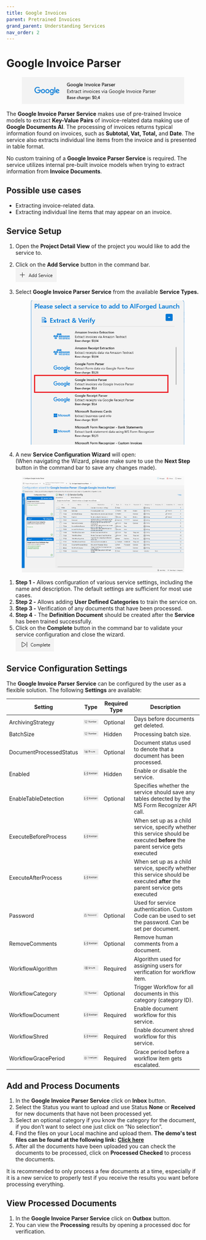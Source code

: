 ```yaml
---
title: Google Invoices
parent: Pretrained Invoices
grand_parent: Understanding Services
nav_order: 2
---
```


# Google Invoice Parser

<figure><img src="../../.gitbook/assets/image (49) (4).png" alt=""><figcaption></figcaption></figure>

The ​**Google Invoice Parser Service** makes use of pre-trained Invoice models to extract **Key-Value Pairs** of invoice-related data making use of **Google Documents AI**. The processing of invoices returns typical information found on invoices, such as **Subtotal, Vat, Total,** and **Date**. The service also extracts individual line items from the invoice and is presented in table format.

No custom training of a **Google Invoice Parser Service** is required. The service utilizes internal pre-built invoice models when trying to extract information from **Invoice Documents**.

## Possible use cases <a href="#possible-use-cases" id="possible-use-cases"></a>

* Extracting invoice-related data.
* Extracting individual line items that may appear on an invoice.

## Service Setup

1. Open the **Project Detail View** of the project you would like to add the service to.
2. Click on the **Add Service** button in the command bar.\
   ![](<../../.gitbook/assets/image (82) (1).png>)
3.  Select **Google Invoice Parser Service** from the available **Service Types.**

    <figure><img src="../../.gitbook/assets/image (13).png" alt=""><figcaption></figcaption></figure>
4. A new **Service Configuration Wizard** will open:\
   (When navigating the Wizard, please make sure to use the **Next Step** button in the command bar to save any changes made).

<figure><img src="../../.gitbook/assets/image (2).png" alt=""><figcaption></figcaption></figure>

1. **Step 1** **-** Allows configuration of various service settings, including the name and description. The default settings are sufficient for most use cases.
2. **Step 2 -** Allows adding **User Defined Categories** to train the service on.
3. **Step 3 -** Verification of any documents that have been processed.
4. **Step 4** - The **Definition Document** should be created after the **Service** has been trained successfully.
5. Click on the **Complete** button in the command bar to validate your service configuration and close the wizard.\
   ![](<../../.gitbook/assets/image (84) (1).png>)

## Service Configuration Settings

The **Google Invoice Parser Service** can be configured by the user as a flexible solution. The following **Settings** are available:

| Setting                 | Type                                               | Required Type | Description                                                                                                                 |
| ----------------------- | -------------------------------------------------- | ------------- | --------------------------------------------------------------------------------------------------------------------------- |
| ArchivingStrategy       | ![](<../../.gitbook/assets/image (14) (6).png>)    | Optional      | Days before documents get deleted.                                                                                          |
| BatchSize               | ![](<../../.gitbook/assets/image (5).png>)         | Hidden        | Processing batch size.                                                                                                      |
| DocumentProcessedStatus | ![](<../../.gitbook/assets/image (6) (4).png>)     | Optional      | Document status used to denote that a document has been processed.                                                          |
| Enabled                 | ![](<../../.gitbook/assets/image (15).png>)        | Hidden        | Enable or disable the service.                                                                                              |
| EnableTableDetection    | ![](<../../.gitbook/assets/image (4).png>)         | Optional      | Specifies whether the service should save any tables detected by the MS Form Recognizer API call.                           |
| ExecuteBeforeProcess    | ![](<../../.gitbook/assets/image (18).png>)        |               | When set up as a child service, specify whether this service should be executed **before** the parent service gets executed |
| ExecuteAfterProcess     | ![](<../../.gitbook/assets/image (21).png>)        |               | When set up as a child service, specify whether this service should be executed **after** the parent service gets executed  |
| Password                | ![](<../../.gitbook/assets/image (3) (5) (1).png>) | Optional      | Used for service authentication. Custom Code can be used to set the password. Can be set per document.                      |
| RemoveComments          | ![](<../../.gitbook/assets/image (11).png>)        | Optional      | Remove human comments from a document.                                                                                      |
| WorkflowAlgorithm       | ![](<../../.gitbook/assets/image (2) (7).png>)     | Required      | Algorithm used for assigning users for verification for workflow item.                                                      |
| WorkflowCategory        | ![](<../../.gitbook/assets/image (5).png>)         | Optional      | Trigger Workflow for all documents in this category (category ID).                                                          |
| WorkflowDocument        | ![](<../../.gitbook/assets/image (10) (6).png>)    | Required      | Enable document workflow for this service.                                                                                  |
| WorkflowShred           | ![](<../../.gitbook/assets/image (17).png>)        | Required      | Enable document shred workflow for this service.                                                                            |
| WorkflowGracePeriod     | ![](<../../.gitbook/assets/image (13) (6).png>)    | Required      | Grace period before a workflow item gets escalated.                                                                         |

## Add and Process Documents <a href="#add-and-process-documents" id="add-and-process-documents"></a>

1. In the **Google Invoice Parser Service** click on **Inbox** button.
2. Select the Status you want to upload and use Status **None** or **Received** for new documents that have not been processed yet.
3. Select an optional category if you know the category for the document, if you don’t want to select one just click on “No selection”.
4. Find the files on your Local machine and upload them. **The demo's test files can be found at the following link:** [**Click here**](https://docs.aiforged.com/DemoDocuments/ABBYY%20Classification%20%20Testing.zip)​
5. After all the documents have been uploaded you can check the documents to be processed, click on **Processed Checked** to process the documents.

It is recommended to only process a few documents at a time, especially if it is a new service to properly test if you receive the results you want before processing everything.

## View Processed Documents <a href="#view-processed-documents" id="view-processed-documents"></a>

1. In the **Google Invoice Parser Service** click on **Outbox** button.
2. You can view the **Processing** results by opening a processed doc for verification.
